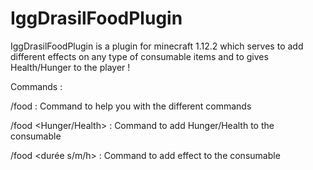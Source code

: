 # IggDrasilFoodPlugin
IggDrasilFoodPlugin is a plugin for minecraft 1.12.2 which serves to add different effects on any type of consumable items and to gives Health/Hunger to the player !


Commands : 

/food : Command to help you with the different commands

/food <ligne> <Hunger/Health> <valeur> <couleur> : Command to add Hunger/Health to the consumable
  
/food  <ligne> <effet> <Niv effet> <durée s/m/h> <couleur> : Command to add effect to the consumable
